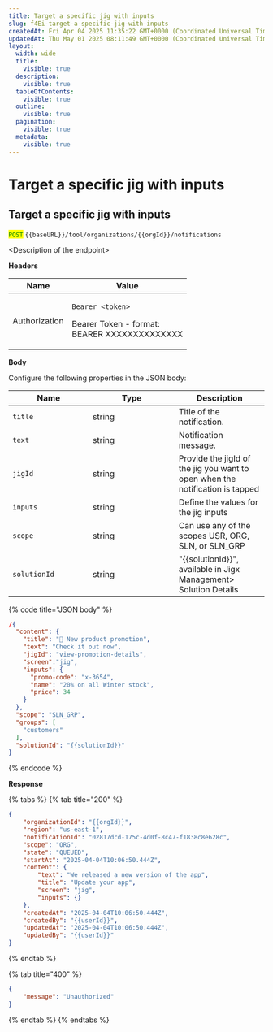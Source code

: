 ```yaml
---
title: Target a specific jig with inputs
slug: f4Ei-target-a-specific-jig-with-inputs
createdAt: Fri Apr 04 2025 11:35:22 GMT+0000 (Coordinated Universal Time)
updatedAt: Thu May 01 2025 08:11:49 GMT+0000 (Coordinated Universal Time)
layout:
  width: wide
  title:
    visible: true
  description:
    visible: true
  tableOfContents:
    visible: true
  outline:
    visible: true
  pagination:
    visible: true
  metadata:
    visible: true
---
```


# Target a specific jig with inputs

## Target a specific jig with inputs

<mark style="color:green;">`POST`</mark> `{{baseURL}}/tool/organizations/{{orgId}}/notifications`

\<Description of the endpoint>

**Headers**

| Name          | Value                                                                                         |
| ------------- | --------------------------------------------------------------------------------------------- |
| Authorization | <p><code>Bearer &#x3C;token></code></p><p>Bearer Token - format:<br>BEARER XXXXXXXXXXXXXX</p> |

**Body**

Configure the following properties in the JSON body:

<table><thead><tr><th width="141.86328125">Name</th><th width="153.484375">Type</th><th>Description</th></tr></thead><tbody><tr><td><code>title</code></td><td>string</td><td>Title of the notification.</td></tr><tr><td><code>text</code></td><td>string</td><td>Notification message.</td></tr><tr><td><code>jigId</code></td><td>string</td><td>Provide the jigId of the jig you want to open when the notification is tapped</td></tr><tr><td><code>inputs</code></td><td>string</td><td>Define the values for the jig inputs</td></tr><tr><td><code>scope</code></td><td>string</td><td>Can use any of the scopes USR, ORG, SLN, or SLN_GRP</td></tr><tr><td><code>solutionId</code></td><td>string</td><td>"{{solutionId}}", available in Jigx Management> Solution Details</td></tr></tbody></table>

{% code title="JSON body" %}
```json
/{
  "content": {
    "title": "🎉 New product promotion",
    "text": "Check it out now",
    "jigId": "view-promotion-details",
    "screen":"jig",
    "inputs": {
      "promo-code": "x-3654",
      "name": "20% on all Winter stock",
      "price": 34
    }
  },
  "scope": "SLN_GRP",
  "groups": [
    "customers"
  ],
  "solutionId": "{{solutionId}}"
}
```
{% endcode %}

**Response**

{% tabs %}
{% tab title="200" %}
```json
{
    "organizationId": "{{orgId}}",
    "region": "us-east-1",
    "notificationId": "02817dcd-175c-4d0f-8c47-f1838c8e628c",
    "scope": "ORG",
    "state": "QUEUED",
    "startAt": "2025-04-04T10:06:50.444Z",
    "content": {
        "text": "We released a new version of the app",
        "title": "Update your app",
        "screen": "jig",
        "inputs": {}
    },
    "createdAt": "2025-04-04T10:06:50.444Z",
    "createdBy": "{{userId}}",
    "updatedAt": "2025-04-04T10:06:50.444Z",
    "updatedBy": "{{userId}}"
}

```
{% endtab %}

{% tab title="400" %}
```json
{
    "message": "Unauthorized"
}
```
{% endtab %}
{% endtabs %}
